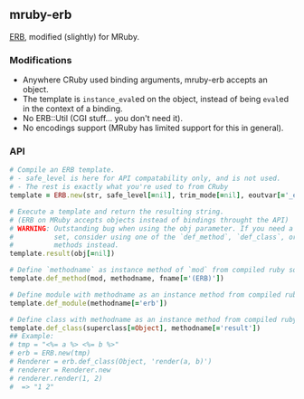 mruby-erb
---------

[ERB](http://ruby-doc.org/stdlib-2.2.3/libdoc/erb/rdoc/ERB.html), modified (slightly) for MRuby.

### Modifications
- Anywhere CRuby used binding arguments, mruby-erb accepts an object.
- The template is `instance_eval`ed on the object, instead of being `eval`ed in the context of a binding.
- No ERB::Util (CGI stuff... you don't need it).
- No encodings support (MRuby has limited support for this in general).

### API

```Ruby
# Compile an ERB template.
# - safe_level is here for API compatability only, and is not used.
# - The rest is exactly what you're used to from CRuby
template = ERB.new(str, safe_level[=nil], trim_mode[=nil], eoutvar[='_erbout'])

# Execute a template and return the resulting string.
# (ERB on MRuby accepts objects instead of bindings throught the API)
# WARNING: Outstanding bug when using the obj parameter. If you need a context
#          set, consider using one of the `def_method`, `def_class`, or `def_module`
#          methods instead.
template.result(obj[=nil])

# Define `methodname` as instance method of `mod` from compiled ruby source.
template.def_method(mod, methodname, fname[='(ERB)'])

# Define module with methodname as an instance method from compiled ruby source.
template.def_module(methodname[='erb'])

# Define class with methodname as an instance method from compiled ruby source.
template.def_class(superclass[=Object], methodname[='result'])
## Example:
# tmp = "<%= a %> <%= b %>"
# erb = ERB.new(tmp)
# Renderer = erb.def_class(Object, 'render(a, b)')
# renderer = Renderer.new
# renderer.render(1, 2)
#  => "1 2"
```
